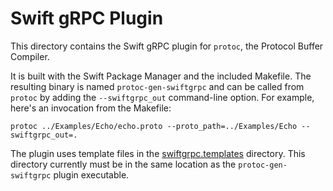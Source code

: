 # Swift gRPC Plugin

This directory contains the Swift gRPC plugin for `protoc`,
the Protocol Buffer Compiler.

It is built with the Swift Package Manager and the included
Makefile. The resulting binary is named `protoc-gen-swiftgrpc`
and can be called from `protoc` by adding the `--swiftgrpc_out`
command-line option. For example, here's an invocation from
the Makefile:

	protoc ../Examples/Echo/echo.proto --proto_path=../Examples/Echo --swiftgrpc_out=. 

The plugin uses template files in the [swiftgrpc.templates](swiftgrpc.templates) 
directory. This directory currently must be in the same location 
as the `protoc-gen-swiftgrpc` plugin executable.
